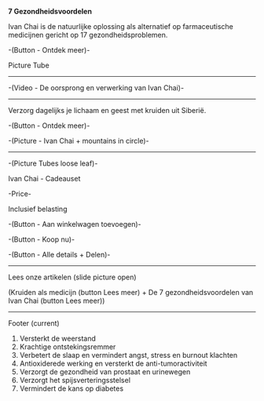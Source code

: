 **7 Gezondheidsvoordelen**

Ivan Chai is de natuurlijke oplossing als alternatief op farmaceutische medicijnen gericht op 17 gezondheidsproblemen.

-(Button - Ontdek meer)-

Picture Tube

-------------------------------------------------------------------------------



-(Video - De oorsprong en verwerking van Ivan Chai)-



-------------------------------------------------------------------------------


Verzorg dagelijks je lichaam en geest met kruiden uit Siberië.


-(Button - Ontdek meer)-


-(Picture - Ivan Chai + mountains in circle)-


-------------------------------------------------------------------------------


-(Picture Tubes loose leaf)-


Ivan Chai - Cadeauset 


-Price-

Inclusief belasting 

-(Button - Aan winkelwagen toevoegen)-

-(Button - Koop nu)-

-(Button - Alle details + Delen)-



-------------------------------------------------------------------------------



Lees onze artikelen (slide picture open)


(Kruiden als medicijn (button Lees meer) + De 7 gezondheidsvoordelen van Ivan Chai (button Lees meer)) 




-------------------------------------------------------------------------------

Footer (current) 





1) Versterkt de weerstand
2) Krachtige ontstekingsremmer
3) Verbetert de slaap en vermindert angst, stress en burnout klachten
4) Antioxiderede werking en versterkt de anti-tumoractiviteit
5) Verzorgt de gezondheid van prostaat en urinewegen
6) Verzorgt het spijsverteringsstelsel
7) Vermindert de kans op diabetes
